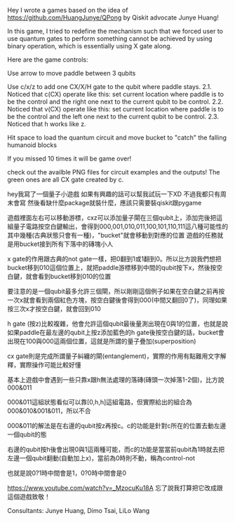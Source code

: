 Hey I wrote a games based on the idea of https://github.com/HuangJunye/QPong by Qiskit advocate Junye Huang!

In this game, I tried to redefine the mechanism such that we forced user to use quantum gates to perform something cannot be achieved by using binary operation, which is essentially using X gate along.

Here are the game controls:

Use arrow to move paddle between 3 qubits

Use c/x/z to add one CX/X/H gate to the qubit where paddle stays. 2.1. Noticed that c(CX) operate like this: set current location where paddle is to be the control and the right one next to the current qubit to be control. 2.2. Noticed that v(CX) operate like this: set current location where paddle is to be the control and the left one next to the current qubit to be control. 2.3. Noticed that h works like z.

Hit space to load the quantum circuit and move bucket to "catch" the falling humanoid blocks

If you missed 10 times it will be game over!

check out the availble PNG files for circuit examples and the outputs! The green ones are all CX gate created by c.

hey我寫了一個量子小遊戲 如果有興趣的話可以幫我試玩一下XD 不過我都只有周末會寫 然後看缺什麼package就裝什麼，應該只需要裝qiskit跟pygame

遊戲裡面左右可以移動游標，cxz可以添加量子閘在三個qubit上，添加完後把這組量子電路按空白鍵輸出，會得到000,001,010,011,100,101,110,111這八種可能性的其中幾種(古典狀態只會有一種)，"bucket"就會移動到對應的位置 遊戲的任務就是用bucket接到所有下落中的磚塊小人

x gate的作用跟古典的not gate一樣，把0翻到1或1翻到0。所以比方說我們想把bucket移到010這個位置上，就把paddle游標移到中間的qubit按下x，然後按空白鍵，就會看到bucket移到010的位置

要注意的是一個qubit最多允許三個閘，所以剛剛這個例子如果在空白鍵之前再按一次x就會看到兩個紅色方塊，按空白鍵後會得到000(中間又翻回0了)，同理如果按三次x才按空白鍵，就會回到010

h gate (按z)比較複雜，他會允許這個qubit最後量測出現在0與1的位置，也就是說如果paddle在最左邊的qubit上按z添加藍色的h gate後按空白鍵的話，bucket會出現在100與000這兩個位置，這就是所謂的量子疊加(superposition)

cx gate則是完成所謂量子糾纏的閘(entanglement)，實際的作用有點難用文字解釋，實際操作可能比較好懂

基本上遊戲中會遇到一些只靠x跟h無法處理的落磚(磚頭一次掉落1-2個)，比方說000&011

000&011這組狀態看似可以靠[0,h,h]這組電路，但實際給出的組合為000&010&001&011，所以不合

000&011的解法是在右邊的qubit按z再按c。c的功能是針對c所在的位置去動左邊一個qubit的態

右邊的qubit按h後會出現0與1這兩種可能，而c的功能是當當前qubit為1時就去把左邊一個qubit翻動(自動加上x)，當前為0時則不動，稱為control-not

也就是說0?1時中間會是1，0?0時中間會是0

https://www.youtube.com/watch?v=_MzocuKu18A 忘了說我打算把它改成跟這個遊戲致敬！

Consultants: Junye Huang, Dimo Tsai, LiLo Wang
